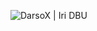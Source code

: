 ![DarsoX | Iri DBU](https://github-readme-stats.vercel.app/api?username=DarsoX&show_icons=true&theme=blue-green&locale=en&custom_title=DarsoX)
